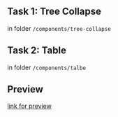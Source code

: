 ## Task 1: Tree Collapse

in folder `/components/tree-collapse`


## Task 2: Table

in folder `/components/talbe`

## Preview

[link for preview](https://frontend-tasks-nurbek.netlify.app/)
